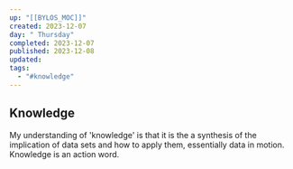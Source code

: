 ```yaml
---
up: "[[BYLOS_MOC]]"
created: 2023-12-07
day: " Thursday"
completed: 2023-12-07
published: 2023-12-08
updated: 
tags:
  - "#knowledge"
---
```


## Knowledge

My understanding of 'knowledge' is that it is the a synthesis of the implication of data sets and how to apply them, essentially data in motion. Knowledge is an action word.